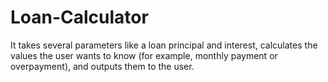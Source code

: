 # Loan-Calculator
It takes several parameters like a loan principal and interest, calculates the values the user wants to know (for example, monthly payment or overpayment), and outputs them to the user.
